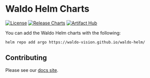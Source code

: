 # Waldo Helm Charts
[![License](https://img.shields.io/github/license/waldo-vision/waldo-helm )](https://www.mozilla.org/en-US/MPL/2.0/) [![Release Charts](https://github.com/waldo-vision/waldo-helm/actions/workflows/release.yml/badge.svg)](https://github.com/waldo-vision/waldo-helm/actions/workflows/release.yml) [![Artifact Hub](https://img.shields.io/endpoint?url=https://artifacthub.io/badge/repository/waldo-vision)](https://artifacthub.io/packages/search?repo=waldo-vision)

You can add the Waldo Helm charts with the following:

```
helm repo add argo https://waldo-vision.github.io/waldo-helm/
```

## Contributing

Please see our [docs site](https://docs.waldo.vision).
